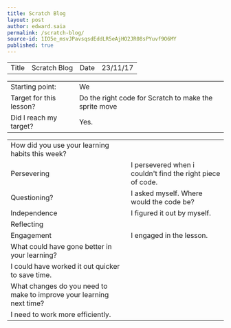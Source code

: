 ```yaml
---
title: Scratch Blog
layout: post
author: edward.saia
permalink: /scratch-blog/
source-id: 1IO5e_msvJPavsqsdEddLR5eAjHO2JR08sPYuvf9O6MY
published: true
---
```

<table>
  <tr>
    <td>Title</td>
    <td>Scratch Blog</td>
    <td>Date</td>
    <td>23/11/17</td>
  </tr>
</table>


<table>
  <tr>
    <td>Starting point:</td>
    <td>We </td>
  </tr>
  <tr>
    <td>Target for this lesson?</td>
    <td>Do the right code for Scratch to make the sprite move</td>
  </tr>
  <tr>
    <td>Did I reach my target? </td>
    <td>Yes.</td>
  </tr>
</table>


<table>
  <tr>
    <td>How did you use your learning habits this week?</td>
    <td></td>
  </tr>
  <tr>
    <td>Persevering</td>
    <td>I persevered when i couldn't find the right piece of code.</td>
  </tr>
  <tr>
    <td>Questioning?</td>
    <td>I asked myself. Where would the code be?</td>
  </tr>
  <tr>
    <td>Independence</td>
    <td>I figured it out by myself.</td>
  </tr>
  <tr>
    <td>Reflecting</td>
    <td></td>
  </tr>
  <tr>
    <td>Engagement</td>
    <td>I engaged in the lesson.</td>
  </tr>
  <tr>
    <td>What could have gone better in your learning?</td>
    <td></td>
  </tr>
  <tr>
    <td>I could have worked it out quicker to save time.
</td>
    <td></td>
  </tr>
  <tr>
    <td>What changes do you need to make to improve your learning next time?</td>
    <td></td>
  </tr>
  <tr>
    <td>I need to work more efficiently.</td>
    <td></td>
  </tr>
</table>


